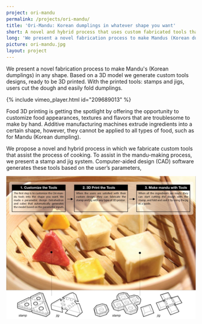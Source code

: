 ```yaml
---
project: ori-mandu
permalink: /projects/ori-mandu/
title: 'Ori-Mandu: Korean dumplings in whatever shape you want'
short: A novel and hybrid process that uses custom fabricated tools that assist in the process of cooking dumplings.
long: 'We present a novel fabrication process to make Mandus (Korean dumplings) in any shape. Based on a 3D model we generate custom tools designs, ready to be 3D printed. With the printed tools: stamps and jigs, users cut the dough and easily fold dumplings.'
picture: ori-mandu.jpg
layout: project
---
```


We present a novel fabrication process to make Mandu's (Korean dumplings) in any shape. Based on a 3D model we generate custom tools designs, ready to be 3D printed. With the printed tools: stamps and jigs, users cut the dough and easily fold dumplings.

{% include vimeo_player.html id="209689013" %}

Food 3D printing is getting the spotlight by offering the opportunity to customize food appearances, textures and flavors that are troublesome to make by hand. Additive manufacturing machines extrude ingredients into a certain shape, however, they cannot be applied to all types of food, such as for Mandu (Korean dumpling).

We propose a novel and hybrid process in which we fabricate custom tools that assist the process of cooking. To assist in the mandu-making process, we present a stamp and jig system. Computer-aided design (CAD) software generates these tools based on the user’s parameters,

<img src = "img/process.jpg"/>
